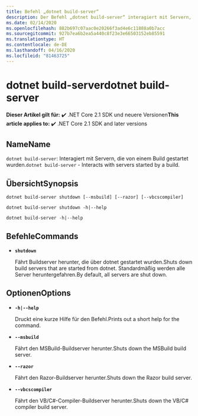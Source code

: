 ```yaml
---
title: Befehl „dotnet build-server“
description: Der Befehl „dotnet build-server“ interagiert mit Servern, die durch einen Build gestartet werden.
ms.date: 02/14/2020
ms.openlocfilehash: 882b697c07aac0e20266f3ad4e6c11888a0b7acc
ms.sourcegitcommit: 927b7ea6b2ea5a440c8f23e3e66503152eb85591
ms.translationtype: HT
ms.contentlocale: de-DE
ms.lasthandoff: 04/16/2020
ms.locfileid: "81463725"
---
```

# <a name="dotnet-build-server"></a><span data-ttu-id="44725-103">dotnet build-server</span><span class="sxs-lookup"><span data-stu-id="44725-103">dotnet build-server</span></span>

<span data-ttu-id="44725-104">**Dieser Artikel gilt für:** ✔️ .NET Core 2.1 SDK und neuere Versionen</span><span class="sxs-lookup"><span data-stu-id="44725-104">**This article applies to:** ✔️ .NET Core 2.1 SDK and later versions</span></span>

## <a name="name"></a><span data-ttu-id="44725-105">Name</span><span class="sxs-lookup"><span data-stu-id="44725-105">Name</span></span>

<span data-ttu-id="44725-106">`dotnet build-server`: Interagiert mit Servern, die von einem Build gestartet wurden.</span><span class="sxs-lookup"><span data-stu-id="44725-106">`dotnet build-server` - Interacts with servers started by a build.</span></span>

## <a name="synopsis"></a><span data-ttu-id="44725-107">Übersicht</span><span class="sxs-lookup"><span data-stu-id="44725-107">Synopsis</span></span>

```dotnetcli
dotnet build-server shutdown [--msbuild] [--razor] [--vbcscompiler]

dotnet build-server shutdown -h|--help

dotnet build-server -h|--help
```

## <a name="commands"></a><span data-ttu-id="44725-108">Befehle</span><span class="sxs-lookup"><span data-stu-id="44725-108">Commands</span></span>

- **`shutdown`**

  <span data-ttu-id="44725-109">Fährt Buildserver herunter, die über dotnet gestartet wurden.</span><span class="sxs-lookup"><span data-stu-id="44725-109">Shuts down build servers that are started from dotnet.</span></span> <span data-ttu-id="44725-110">Standardmäßig werden alle Server heruntergefahren.</span><span class="sxs-lookup"><span data-stu-id="44725-110">By default, all servers are shut down.</span></span>

## <a name="options"></a><span data-ttu-id="44725-111">Optionen</span><span class="sxs-lookup"><span data-stu-id="44725-111">Options</span></span>

- **`-h|--help`**

  <span data-ttu-id="44725-112">Druckt eine kurze Hilfe für den Befehl.</span><span class="sxs-lookup"><span data-stu-id="44725-112">Prints out a short help for the command.</span></span>

- **`--msbuild`**

  <span data-ttu-id="44725-113">Fährt den MSBuild-Buildserver herunter.</span><span class="sxs-lookup"><span data-stu-id="44725-113">Shuts down the MSBuild build server.</span></span>

- **`--razor`**

  <span data-ttu-id="44725-114">Fährt den Razor-Buildserver herunter.</span><span class="sxs-lookup"><span data-stu-id="44725-114">Shuts down the Razor build server.</span></span>

- **`--vbcscompiler`**

  <span data-ttu-id="44725-115">Fährt den VB/C#-Compiler-Buildserver herunter.</span><span class="sxs-lookup"><span data-stu-id="44725-115">Shuts down the VB/C# compiler build server.</span></span>
